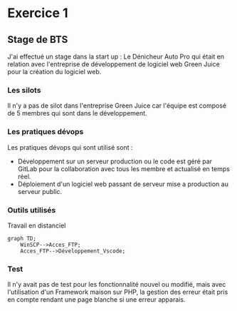 # Exercice 1


## Stage de BTS

J'ai effectué un stage dans la start up :  Le Dénicheur Auto Pro qui était en relation avec l'entreprise de développement de logiciel web Green Juice pour la création du logiciel web.

### Les silots
Il n'y a pas de silot dans l'entreprise Green Juice car l'équipe est composé de 5 membres qui sont dans le développement.

### Les pratiques dévops
Les pratiques dévops qui sont utilisé sont : 
 - Développement sur un serveur production ou le code est géré par GitLab pour la collaboration avec tous les membre et actualisé en temps réel.
 - Déploiement d'un logiciel web passant de serveur  mise a production  au serveur public.

### Outils utilisés
Travail en distanciel 

```mermaid
graph TD;
    WinSCP-->Acces_FTP;
    Acces_FTP-->Développement_Vscode;
```

### Test
Il n'y avait pas de test pour les fonctionnalité nouvel ou modifié, mais avec l'utilisation d'un Framework maison sur PHP, la gestion des erreur était pris en compte rendant une page blanche si une erreur apparais.
